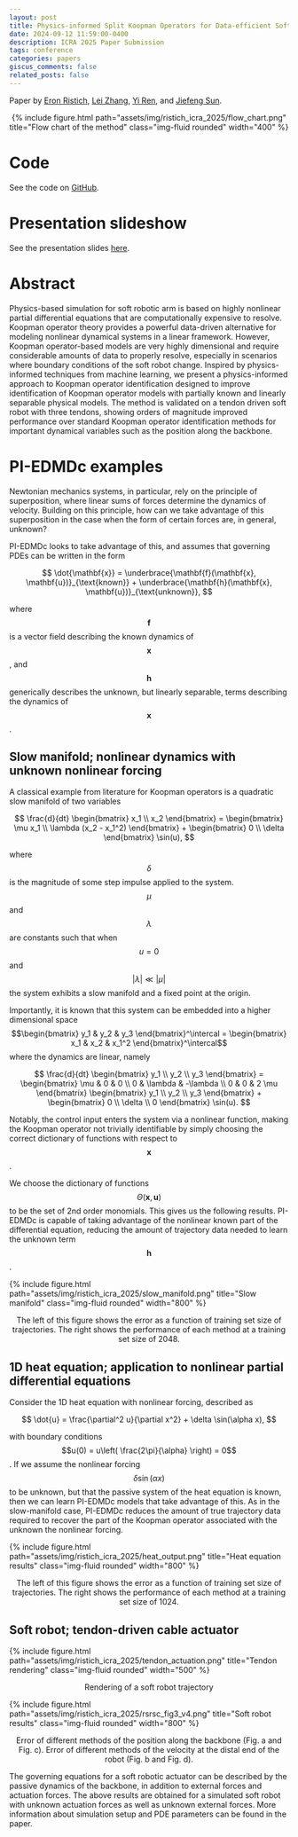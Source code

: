 ```yaml
---
layout: post
title: Physics-informed Split Koopman Operators for Data-efficient Soft Robotic Simulation
date: 2024-09-12 11:59:00-0400
description: ICRA 2025 Paper Submission 
tags: conference
categories: papers
giscus_comments: false
related_posts: false
---
```


Paper by [Eron Ristich](https://eron.ristich.com), [Lei Zhang](https://scholar.google.com/citations?user=5Fbl9l8AAAAJ&hl=zh-CN), [Yi Ren](https://search.asu.edu/profile/2422024), and [Jiefeng Sun](https://jiefengsun.github.io/).

<div style="max-width: fit-content; margin-left: auto; margin-right: auto;">
    <p align="center">
        {% include figure.html path="assets/img/ristich_icra_2025/flow_chart.png" title="Flow chart of the method" class="img-fluid rounded" width="400" %}
    </p>
</div>

# Code
See the code on [GitHub](https://github.com/Orikson/Physics-Informed-Split-Koopman-Operators).

# Presentation slideshow
See the presentation slides [here](https://docs.google.com/presentation/d/1iCAOV1gajLJfm-KbS8FEQRyhgQRz0iCJRgUBeRVKFIM/edit?usp=sharing).


# Abstract
Physics-based simulation for soft robotic arm is based on highly nonlinear partial differential equations that are computationally expensive to resolve. Koopman operator theory provides a powerful data-driven alternative for modeling nonlinear dynamical systems in a linear framework. However, Koopman operator-based models are very highly dimensional and require considerable amounts of data to properly resolve, especially in scenarios where boundary conditions of the soft robot change. Inspired by physics-informed techniques from machine learning, we present a physics-informed approach to Koopman operator identification designed to improve identification of Koopman operator models with partially known and linearly separable physical models. The method is validated on a tendon driven soft robot with three tendons, showing orders of magnitude improved performance over standard Koopman operator identification methods for important dynamical variables such as the position along the backbone.

# PI-EDMDc examples
Newtonian mechanics systems, in particular, rely on the principle of superposition, where linear sums of forces determine the dynamics of velocity. Building on this principle, how can we take advantage of this superposition in the case when the form of certain forces are, in general, unknown?

PI-EDMDc looks to take advantage of this, and assumes that governing PDEs can be written in the form

$$
\dot{\mathbf{x}} = \underbrace{\mathbf{f}(\mathbf{x}, \mathbf{u})}_{\text{known}} + \underbrace{\mathbf{h}(\mathbf{x}, \mathbf{u})}_{\text{unknown}},
$$

where $$\mathbf{f}$$ is a vector field describing the known dynamics of $$\mathbf{x}$$, and $$\mathbf{h}$$ generically describes the unknown, but linearly separable, terms describing the dynamics of $$\mathbf{x}$$. 

## Slow manifold; nonlinear dynamics with unknown nonlinear forcing
A classical example from literature for Koopman operators is a quadratic slow manifold of two variables

$$
    \frac{d}{dt} \begin{bmatrix}
        x_1 \\ x_2
    \end{bmatrix} = \begin{bmatrix}
        \mu x_1 \\
        \lambda (x_2 - x_1^2)
    \end{bmatrix} + 
    \begin{bmatrix}
        0 \\ \delta
    \end{bmatrix} \sin(u),
$$

where $$\delta$$ is the magnitude of some step impulse applied to the system. $$\mu$$ and $$\lambda$$ are constants such that when $$ u=0 $$ and $$\vert \lambda \vert \ll \vert \mu \vert$$ the system exhibits a slow manifold and a fixed point at the origin. 

Importantly, it is known that this system can be embedded into a higher dimensional space $$\begin{bmatrix} y_1 & y_2 & y_3 \end{bmatrix}^\intercal = \begin{bmatrix} x_1 & x_2 & x_1^2 \end{bmatrix}^\intercal$$ where the dynamics are linear, namely

$$
    \frac{d}{dt} \begin{bmatrix}
        y_1 \\ y_2 \\ y_3
    \end{bmatrix} = \begin{bmatrix}
        \mu & 0 & 0 \\
        0 & \lambda & -\lambda \\
        0 & 0 & 2 \mu
    \end{bmatrix} \begin{bmatrix}
        y_1 \\ y_2 \\ y_3
    \end{bmatrix} + \begin{bmatrix}
        0 \\ \delta \\ 0
    \end{bmatrix} \sin(u).
$$

Notably, the control input enters the system via a nonlinear function, making the Koopman operator not trivially identifiable by simply choosing the correct dictionary of functions with respect to $$\mathbf{x}$$.

We choose the dictionary of functions $$\Theta(\mathbf{x}, \mathbf{u})$$ to be the set of 2nd order monomials. This gives us the following results. PI-EDMDc is capable of taking advantage of the nonlinear known part of the differential equation, reducing the amount of trajectory data needed to learn the unknown term $$\mathbf{h}$$.

<div style="max-width: fit-content; margin-left: auto; margin-right: auto;">
    {% include figure.html path="assets/img/ristich_icra_2025/slow_manifold.png" title="Slow manifold" class="img-fluid rounded" width="800" %}
    <p align="center" style="width: 600px; max-width: fit-content; margin-left: auto; margin-right: auto;">
        The left of this figure shows the error as a function of training set size of trajectories. The right shows the performance of each method at a training set size of 2048.
    </p>
</div>


## 1D heat equation; application to nonlinear partial differential equations
Consider the 1D heat equation with nonlinear forcing, described as

$$
\dot{u} = \frac{\partial^2 u}{\partial x^2} + \delta \sin(\alpha x),
$$

with boundary conditions $$u(0) = u\left( \frac{2\pi}{\alpha} \right) = 0$$. If we assume the nonlinear forcing $$\delta \sin(\alpha x)$$ to be unknown, but that the passive system of the heat equation is known, then we can learn PI-EDMDc models that take advantage of this. As in the slow-manifold case, PI-EDMDc reduces the amount of true trajectory data required to recover the part of the Koopman operator associated with the unknown the nonlinear forcing.

<div style="max-width: fit-content; margin-left: auto; margin-right: auto;">
    {% include figure.html path="assets/img/ristich_icra_2025/heat_output.png" title="Heat equation results" class="img-fluid rounded" width="800" %}
    <p align="center" style="width: 600px; max-width: fit-content; margin-left: auto; margin-right: auto;">
        The left of this figure shows the error as a function of training set size of trajectories. The right shows the performance of each method at a training set size of 1024.
    </p>
</div>

## Soft robot; tendon-driven cable actuator
<div style="max-width: fit-content; margin-left: auto; margin-right: auto;">
    {% include figure.html path="assets/img/ristich_icra_2025/tendon_actuation.png" title="Tendon rendering" class="img-fluid rounded" width="500" %}
    <p align="center" style="width: 600px; max-width: fit-content; margin-left: auto; margin-right: auto;">
        Rendering of a soft robot trajectory
    </p>
</div>


<div style="max-width: fit-content; margin-left: auto; margin-right: auto;">
    {% include figure.html path="assets/img/ristich_icra_2025/rsrsc_fig3_v4.png" title="Soft robot results" class="img-fluid rounded" width="800" %}
    <p align="center" style="width: 600px; max-width: fit-content; margin-left: auto; margin-right: auto;">
        Error of different methods of the position along the backbone (Fig. a and Fig. c). Error of different methods of the velocity at the distal end of the robot (Fig. b and Fig. d).
    </p>
</div>

The governing equations for a soft robotic actuator can be described by the passive dynamics of the backbone, in addition to external forces and actuation forces. The above results are obtained for a simulated soft robot with unknown actuation forces as well as unknown external forces. More information about simulation setup and PDE parameters can be found in the paper.

